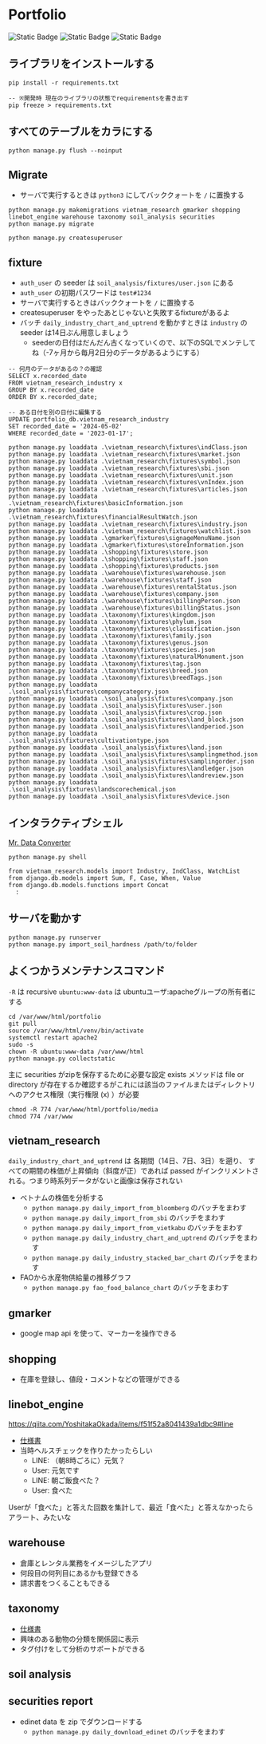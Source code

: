# Portfolio

![Static Badge](https://img.shields.io/badge/python-3.11-green)
![Static Badge](https://img.shields.io/badge/django-4.2.8-green)
![Static Badge](https://img.shields.io/badge/mysql-8.0-green)

## ライブラリをインストールする

```console
pip install -r requirements.txt

-- ※開発時 現在のライブラリの状態でrequirementsを書き出す
pip freeze > requirements.txt
```

## すべてのテーブルをカラにする

```
python manage.py flush --noinput
```

## Migrate

- サーバで実行するときは `python3` にしてバッククォートを `/` に置換する

```
python manage.py makemigrations vietnam_research gmarker shopping linebot_engine warehouse taxonomy soil_analysis securities
python manage.py migrate

python manage.py createsuperuser
```

## fixture

- `auth_user` の seeder は `soil_analysis/fixtures/user.json` にある
- `auth_user` の初期パスワードは `test#1234`
- サーバで実行するときはバッククォートを `/` に置換する
- createsuperuser をやったあとじゃないと失敗するfixtureがあるよ
- バッチ `daily_industry_chart_and_uptrend` を動かすときは `industry` の seeder は14日ぶん用意しましょう
    - seederの日付はだんだん古くなっていくので、以下のSQLでメンテしてね（-7ヶ月から毎月2日分のデータがあるようにする）

```text
-- 何月のデータがあるの？の確認
SELECT x.recorded_date
FROM vietnam_research_industry x
GROUP BY x.recorded_date
ORDER BY x.recorded_date;

-- ある日付を別の日付に編集する
UPDATE portfolio_db.vietnam_research_industry
SET recorded_date = '2024-05-02'
WHERE recorded_date = '2023-01-17';
```

```
python manage.py loaddata .\vietnam_research\fixtures\indClass.json
python manage.py loaddata .\vietnam_research\fixtures\market.json
python manage.py loaddata .\vietnam_research\fixtures\symbol.json
python manage.py loaddata .\vietnam_research\fixtures\sbi.json
python manage.py loaddata .\vietnam_research\fixtures\unit.json
python manage.py loaddata .\vietnam_research\fixtures\vnIndex.json
python manage.py loaddata .\vietnam_research\fixtures\articles.json
python manage.py loaddata .\vietnam_research\fixtures\basicInformation.json
python manage.py loaddata .\vietnam_research\fixtures\financialResultWatch.json
python manage.py loaddata .\vietnam_research\fixtures\industry.json
python manage.py loaddata .\vietnam_research\fixtures\watchlist.json
python manage.py loaddata .\gmarker\fixtures\signageMenuName.json
python manage.py loaddata .\gmarker\fixtures\storeInformation.json
python manage.py loaddata .\shopping\fixtures\store.json
python manage.py loaddata .\shopping\fixtures\staff.json
python manage.py loaddata .\shopping\fixtures\products.json
python manage.py loaddata .\warehouse\fixtures\warehouse.json
python manage.py loaddata .\warehouse\fixtures\staff.json
python manage.py loaddata .\warehouse\fixtures\rentalStatus.json
python manage.py loaddata .\warehouse\fixtures\company.json
python manage.py loaddata .\warehouse\fixtures\billingPerson.json
python manage.py loaddata .\warehouse\fixtures\billingStatus.json
python manage.py loaddata .\taxonomy\fixtures\kingdom.json
python manage.py loaddata .\taxonomy\fixtures\phylum.json
python manage.py loaddata .\taxonomy\fixtures\classification.json
python manage.py loaddata .\taxonomy\fixtures\family.json
python manage.py loaddata .\taxonomy\fixtures\genus.json
python manage.py loaddata .\taxonomy\fixtures\species.json
python manage.py loaddata .\taxonomy\fixtures\naturalMonument.json
python manage.py loaddata .\taxonomy\fixtures\tag.json
python manage.py loaddata .\taxonomy\fixtures\breed.json
python manage.py loaddata .\taxonomy\fixtures\breedTags.json
python manage.py loaddata .\soil_analysis\fixtures\companycategory.json
python manage.py loaddata .\soil_analysis\fixtures\company.json
python manage.py loaddata .\soil_analysis\fixtures\user.json
python manage.py loaddata .\soil_analysis\fixtures\crop.json
python manage.py loaddata .\soil_analysis\fixtures\land_block.json
python manage.py loaddata .\soil_analysis\fixtures\landperiod.json
python manage.py loaddata .\soil_analysis\fixtures\cultivationtype.json
python manage.py loaddata .\soil_analysis\fixtures\land.json
python manage.py loaddata .\soil_analysis\fixtures\samplingmethod.json
python manage.py loaddata .\soil_analysis\fixtures\samplingorder.json
python manage.py loaddata .\soil_analysis\fixtures\landledger.json
python manage.py loaddata .\soil_analysis\fixtures\landreview.json
python manage.py loaddata .\soil_analysis\fixtures\landscorechemical.json
python manage.py loaddata .\soil_analysis\fixtures\device.json
```

## インタラクティブシェル

[Mr. Data Converter](https://shancarter.github.io/mr-data-converter/)

```
python manage.py shell

from vietnam_research.models import Industry, IndClass, WatchList
from django.db.models import Sum, F, Case, When, Value
from django.db.models.functions import Concat
  :
```

## サーバを動かす

```
python manage.py runserver
python manage.py import_soil_hardness /path/to/folder
```

## よくつかうメンテナンスコマンド

`-R` は recursive
`ubuntu:www-data` は ubuntuユーザ:apacheグループの所有者にする

```commandline
cd /var/www/html/portfolio
git pull
source /var/www/html/venv/bin/activate
systemctl restart apache2
sudo -s
chown -R ubuntu:www-data /var/www/html
python manage.py collectstatic
```

主に securities がzipを保存するために必要な設定
exists メソッドは file or directory
が存在するか確認するがこれには該当のファイルまたはディレクトリへのアクセス権限（実行権限 (x) ）が必要

```commandline
chmod -R 774 /var/www/html/portfolio/media
chmod 774 /var/www
```

## vietnam_research

`daily_industry_chart_and_uptrend` は 各期間（14日、7日、3日）を遡り、 すべての期間の株価が上昇傾向（斜度が正）であれば passed
がインクリメントされる。つまり時系列データがないと画像は保存されない

- ベトナムの株価を分析する
    - `python manage.py daily_import_from_bloomberg` のバッチをまわす
    - `python manage.py daily_import_from_sbi` のバッチをまわす
    - `python manage.py daily_import_from_vietkabu` のバッチをまわす
    - `python manage.py daily_industry_chart_and_uptrend` のバッチをまわす
    - `python manage.py daily_industry_stacked_bar_chart` のバッチをまわす
- FAOから水産物供給量の推移グラフ
    - `python manage.py fao_food_balance_chart` のバッチをまわす

## gmarker

- google map api を使って、マーカーを操作できる

## shopping

- 在庫を登録し、値段・コメントなどの管理ができる

## linebot_engine

https://qiita.com/YoshitakaOkada/items/f51f52a8041439a1dbc9#line

- [仕様書](docs/linebot_engine/specification.md)
- 当時ヘルスチェックを作りたかったらしい
    - LINE: （朝8時ごろに）元気？
    - User: 元気です
    - LINE: 朝ご飯食べた？
    - User: 食べた

Userが「食べた」と答えた回数を集計して、最近「食べた」と答えなかったらアラート、みたいな

## warehouse

- 倉庫とレンタル業務をイメージしたアプリ
- 何段目の何列目にあるかも登録できる
- 請求書をつくることもできる

## taxonomy

- [仕様書](docs/taxonomy/specification.md)
- 興味のある動物の分類を関係図に表示
- タグ付けをして分析のサポートができる

## soil analysis

## securities report

- edinet data を zip でダウンロードする
    - `python manage.py daily_download_edinet` のバッチをまわす